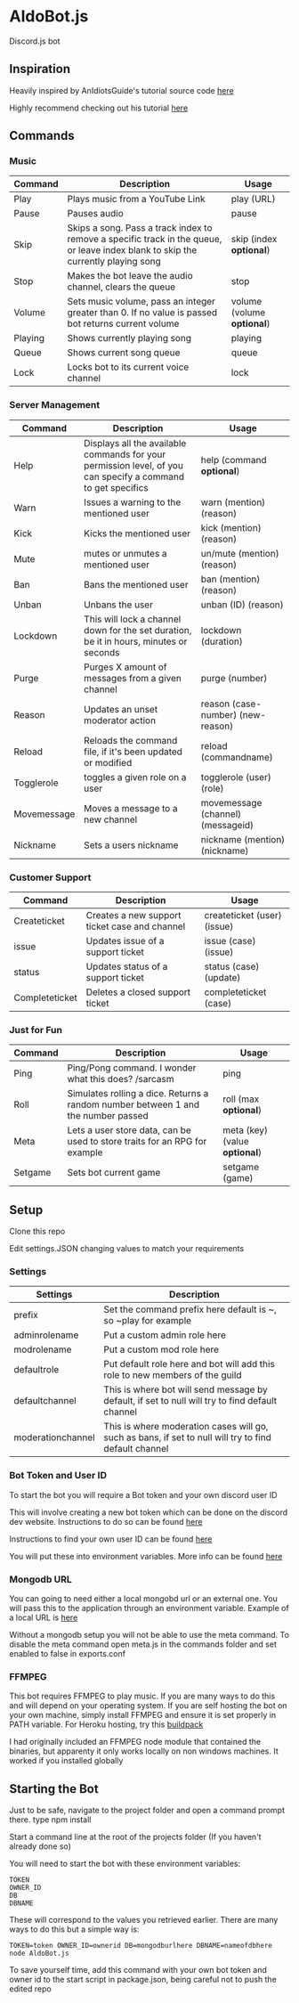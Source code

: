 # AldoBot.js
Discord.js bot

## Inspiration
Heavily inspired by AnIdiotsGuide's tutorial source code [here](https://github.com/AnIdiotsGuide/Tutorial-Bot)

Highly recommend checking out his tutorial [here](https://www.youtube.com/watch?v=rVfjZrqoQ7o&list=PLR2_rarYLHfg6ZJqq0WTMmI9uLcd7_GRO)

## Commands
### Music
| Command       | Description   | Usage |
| ------------- | ------------- | ----- |
| Play          | Plays music from a YouTube Link  | play (URL) |
| Pause  | Pauses audio  | pause |
| Skip | Skips a song. Pass a track index to remove a specific track in the queue, or leave index blank to skip the currently playing song | skip (index **optional**) |
| Stop | Makes the bot leave the audio channel, clears the queue | stop |
| Volume | Sets music volume, pass an integer greater than 0. If no value is passed bot returns current volume | volume (volume **optional**) |
| Playing | Shows currently playing song | playing |
| Queue | Shows current song queue | queue |
| Lock  | Locks bot to its current voice channel | lock |

### Server Management
| Command     | Description   | Usage |
| ----------- | ------------- | ----- |
| Help        | Displays all the available commands for your permission level, of you can specify a command to get specifics | help (command **optional**) |
| Warn        | Issues a warning to the mentioned user | warn (mention) (reason) |
| Kick        | Kicks the mentioned user | kick (mention) (reason) | 
| Mute        | mutes or unmutes a mentioned user | un/mute (mention) (reason) |
| Ban         | Bans the mentioned user | ban (mention) (reason) |
| Unban       | Unbans the user | unban (ID) (reason) |
| Lockdown    | This will lock a channel down for the set duration, be it in hours, minutes or seconds | lockdown (duration) |
| Purge       | Purges X amount of messages from a given channel | purge (number) |
| Reason      | Updates an unset moderator action | reason (case-number) (new-reason) |
| Reload      | Reloads the command file, if it\'s been updated or modified | reload (commandname) |
| Togglerole | toggles a given role on a user | togglerole (user) (role) |
| Movemessage | Moves a message to a new channel | movemessage (channel) (messageid) | 
| Nickname | Sets a users nickname | nickname (mention) (nickname) |

### Customer Support
| Command     | Description   | Usage |
| ----------- | ------------- | ----- |
| Createticket | Creates a new support ticket case and channel | createticket (user) (issue)|
| issue | Updates issue of a support ticket | issue (case) (issue) |
| status | Updates status of a support ticket | status (case) (update)| 
| Completeticket | Deletes a closed support ticket | completeticket (case) |

### Just for Fun
| Command     | Description   | Usage |
|-------------|---------------|-------|
| Ping        | Ping/Pong command. I wonder what this does? /sarcasm | ping |
| Roll | Simulates rolling a dice. Returns a random number between 1 and the number passed | roll (max **optional**) |
| Meta        | Lets a user store data, can be used to store traits for an RPG for example | meta (key) (value **optional**) |
| Setgame | Sets bot current game | setgame (game) |

## Setup
Clone this repo

Edit settings.JSON changing values to match your requirements 

### Settings
| Settings   | Description |
|------------|-------------|
| prefix     | Set the command prefix here default is ~, so ~play for example |
| adminrolename | Put a custom admin role here |
| modrolename| Put a custom mod role here | 
| defaultrole | Put default role here and bot will add this role to new members of the guild | 
| defaultchannel | This is where bot will send message by default, if set to null will try to find default channel |
| moderationchannel | This is where moderation cases will go, such as bans, if set to null will try to find default channel | 

### Bot Token and User ID
To start the bot you will require a Bot token and your own discord user ID

This will involve creating a new bot token which can be done on the discord dev website. Instructions to do so can be found [here](https://github.com/reactiflux/discord-irc/wiki/Creating-a-discord-bot-&-getting-a-token)

Instructions to find your own user ID can be found [here](https://support.discordapp.com/hc/en-us/articles/206346498-Where-can-I-find-my-User-Server-Message-ID-)

You will put these into environment variables. More info can be found [here](https://www.twilio.com/blog/2017/08/working-with-environment-variables-in-node-js.html)

### Mongodb URL
You can going to need either a local mongobd url or an external one. You will pass this to the application through an environment variable. Example of a local URL is [here](https://www.w3schools.com/nodejs/nodejs_mongodb_create_db.asp)

Without a mongodb setup you will not be able to use the meta command. To disable the meta command open meta.js in the commands folder and set enabled to false in exports.conf

### FFMPEG
This bot requires FFMPEG to play music. If you are many ways to do this and will depend on your operating system. If you are self hosting the bot on your own machine, simply install FFMPEG and ensure it is set properly in PATH variable. For Heroku hosting, try this [buildpack](https://github.com/shunjikonishi/heroku-buildpack-ffmpeg) 

I had originally included an FFMPEG node module that contained the binaries, but apparenty it only works locally on non windows machines. It worked if you installed globally

## Starting the Bot
Just to be safe, navigate to the project folder and open a command prompt there. type npm install

Start a command line at the root of the projects folder (If you haven't already done so)

You will need to start the bot with these environment variables: 
```
TOKEN
OWNER_ID
DB
DBNAME
```
These will correspond to the values you retrieved earlier. There are many ways to do this but a simple way is:
```
TOKEN=token OWNER_ID=ownerid DB=mongodburlhere DBNAME=nameofdbhere node AldoBot.js
```
To save yourself time, add this command with your own bot token and owner id to the start script in package.json, being careful not to push the edited repo


